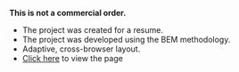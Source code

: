 **This is not a commercial order.**
- The project was created for a resume.
- The project was developed using the BEM methodology.
- Adaptive, cross-browser layout.
- [Click here](https://yefi-yulia.github.io/firstproject/) to view the page
